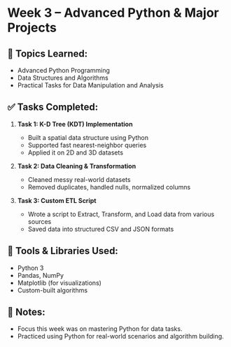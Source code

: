 # Week 3 – Advanced Python & Major Projects

## 🧠 Topics Learned:
- Advanced Python Programming
- Data Structures and Algorithms
- Practical Tasks for Data Manipulation and Analysis

## ✅ Tasks Completed:
1. **Task 1: K-D Tree (KDT) Implementation**
   - Built a spatial data structure using Python
   - Supported fast nearest-neighbor queries
   - Applied it on 2D and 3D datasets

2. **Task 2: Data Cleaning & Transformation**
   - Cleaned messy real-world datasets
   - Removed duplicates, handled nulls, normalized columns

3. **Task 3: Custom ETL Script**
   - Wrote a script to Extract, Transform, and Load data from various sources
   - Saved data into structured CSV and JSON formats

## 🧰 Tools & Libraries Used:
- Python 3
- Pandas, NumPy
- Matplotlib (for visualizations)
- Custom-built algorithms

## 🚀 Notes:
- Focus this week was on mastering Python for data tasks.
- Practiced using Python for real-world scenarios and algorithm building.
